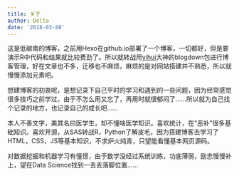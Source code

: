 ```yaml
---
title: 关于
author: Delta
date: '2018-03-08'
---
```


这是低碳南的博客，之前用Hexo在github.io部署了一个博客，一切都好，但是要演示R中代码和结果就比较费劲了。所以就转战用[yihui](https://yihui.name/)大神的blogdown包进行博客管理，好在文章也不多，迁移也不麻烦，麻烦的是对网站搭建并不熟悉，所以就慢慢添加元素吧。

想建博客的初衷呢，是想记录下自己平时的学习和遇到的一些问题，因为经常感觉很多技巧之前学过，由于不怎么用又忘了，再用时就很郁闷了……所以就为自己找个记录的地方，也记录自己的成长吧……

本人不善文字，美其名曰医学生，却不懂啥医学知识。喜欢统计，在"恶补"很多基础知识。喜欢开源，从SAS转战R，Python了解皮毛，因为搭建博客去学习了HTML，CSS，JS等基本知识，不求炉火纯青，只望能看懂基本网页源码。

对数据挖掘和机器学习有憧憬，由于数学没经过系统训练，功底薄弱，励志慢慢补上，望在Data Science找到一丢丢落脚位置……
